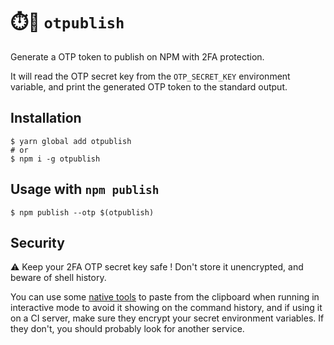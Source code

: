 # ⏱️🔐 `otpublish`

Generate a OTP token to publish on NPM with 2FA protection.

It will read the OTP secret key from the `OTP_SECRET_KEY` environment
variable, and print the generated OTP token to the standard output.

## Installation

```shell
$ yarn global add otpublish
# or
$ npm i -g otpublish
```

## Usage with `npm publish`

```shell
$ npm publish --otp $(otpublish)
```

## Security

⚠️ Keep your 2FA OTP secret key safe ! Don't store it unencrypted, and beware of shell history.

You can use some [native tools](https://stackoverflow.com/questions/749544/pipe-to-from-the-clipboard-in-bash-script)
to paste from the clipboard when running in interactive mode to avoid
it showing on the command history, and if using it on a CI server, make
sure they encrypt your secret environment variables. If they don't, you
should probably look for another service.
